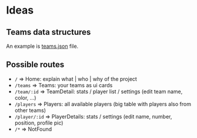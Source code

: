 # Ideas

## Teams data structures

An example is [teams.json](teams.json) file.

## Possible routes

- `/` => Home: explain what | who | why of the project
- `/teams` => Teams: your teams as ui cards
- `/team/:id` => TeamDetail: stats / player list / settings (edit team name, color, ...)
- `/players` => Players: all available players (big table with players also from other teams)
- `/player/:id` => PlayerDetails: stats / settings (edit name, number, position, profile pic)
- `/*` => NotFound
